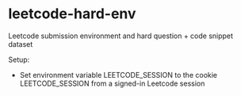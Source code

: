 # leetcode-hard-env
Leetcode submission environment and hard question + code snippet dataset

Setup:
- Set environment variable LEETCODE_SESSION to the cookie LEETCODE_SESSION from a signed-in Leetcode session







